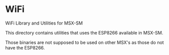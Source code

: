 # WiFi

WiFi Library and Utilities for MSX-SM

This directory contains utilities that uses the ESP8266 available in MSX-SM.

Those binaries are not supposed to be used on other MSX's as those do not have
the ESP8266.
